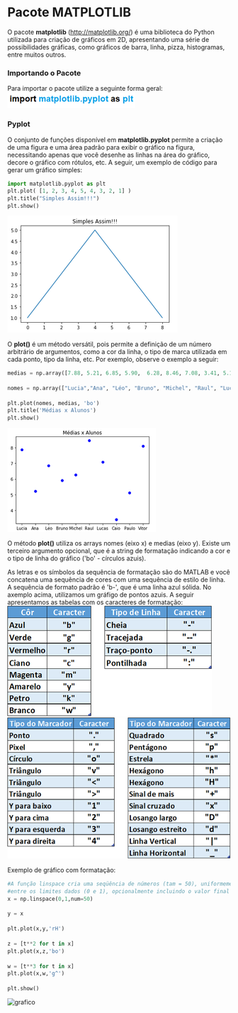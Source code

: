 # Pacote MATPLOTLIB
O pacote **matplotlib** (http://matplotlib.org/) é uma biblioteca do Python utilizada para criação de gráficos em 2D, apresentando
uma série de possibilidades gráficas, como gráficos de barra, linha, pizza, histogramas, entre muitos outros.

### Importando o Pacote 
Para importar o pacote utilize a seguinte forma geral:
![funcao](/imagens/import_mat.png)

### Pyplot
O conjunto de funções disponível em **matplotlib.pyplot** permite a criação de uma figura e uma área padrão para exibir o gráfico na figura, necessitando apenas que você desenhe as linhas na área do gráfico, decore o gráfico com rótulos, etc. A seguir, um exemplo de código para gerar um gráfico simples:
``` python
import matplotlib.pyplot as plt
plt.plot( [1, 2, 3, 4, 5, 4, 3, 2, 1] )
plt.title("Simples Assim!!!")
plt.show()
```
![grafico](/imagens/grafico1.png)

O **plot()** é um método versátil, pois permite a definição de um número arbitrário de argumentos, como a cor da linha, o tipo de marca utilizada em cada ponto, tipo da linha, etc. Por exemplo, observe o exemplo a seguir:
``` python
medias = np.array([7.88, 5.21, 6.85, 5.90,  6.28, 8.46, 7.08, 3.41, 5.11, 8.11])

nomes = np.array(["Lucia","Ana", "Léo", "Bruno", "Michel", "Raul", "Lucas","Caio","Paulo", "Vitor"])

plt.plot(nomes, medias, 'bo')
plt.title('Médias x Alunos')
plt.show()
```
![grafico](/imagens/grafico2.png)

O método **plot()** utiliza os arrays nomes (eixo x) e medias (eixo y). Existe um terceiro argumento opcional, que é a string de formatação indicando a cor e o tipo de linha do gráfico ('bo' - círculos azuis). 

As letras e os símbolos da sequência de formatação são do MATLAB e você concatena uma sequência de cores com uma sequência de estilo de linha. A sequência de formato padrão é 'b-', que é uma linha azul sólida. No axemplo acima, utilizamos um gráfigo de pontos azuis. A seguir apresentamos as tabelas com os caracteres de formatação:
![grafico](/imagens/tabforma1.png)                       ![grafico](/imagens/tabforma2.png)                                                

Exemplo de gráfico com formatação:
``` python
#A função linspace cria uma seqüência de números (tam = 50), uniformemente espaçados, 
#entre os limites dados (0 e 1), opcionalmente incluindo o valor final 
x = np.linspace(0,1,num=50)

y = x

plt.plot(x,y,'rH')

z = [t**2 for t in x]
plt.plot(x,z,'bo')

w = [t**3 for t in x]
plt.plot(x,w,'g^')

plt.show() 

```` 

![grafico](/imagens/grafico3.png)
